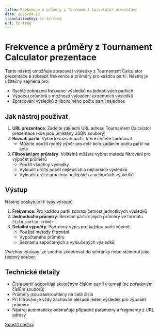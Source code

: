 ```yaml
---
title: Frekvence a průměry z Tournament Calculator prezentace
date: 2025-04-28
translationKey: tc-to-freq
url: tc-freq
---
```


# Frekvence a průměry z Tournament Calculator prezentace

Tento nástroj umožňuje zpracovat výsledky z Tournament Calculator prezentace a zobrazit frekvence a průměry pro každou partii. Nástroj je užitečný zejména pro:

- Rychlé zobrazení frekvencí výsledků na jednotlivých partiích
- Výpočet průměrů s možností vyloučení extrémních výsledků
- Zpracování výsledků z libovolného počtu partií najednou

## Jak nástroj používat

1. **URL prezentace**: Zadejte základní URL adresu Tournament Calculator prezentace (kde jsou umístěny JSON soubory)
2. **Rozsah partií**: Vyberte rozsah partií, které chcete zpracovat
   - Můžete použít rychlý výběr pro celé kolo zadáním počtu partií na kolo
3. **Filtrování pro průměry**: Volitelně můžete vybrat metodu filtrování pro výpočet průměrů
   - Použít všechny výsledky
   - Vyloučit určitý počet nejlepších a nejhorších výsledků
   - Vyloučit určité procento nejlepších a nejhorších výsledků

## Výstup

Nástroj poskytuje tři typy výstupů:

1. **Frekvence**: Pro každou partii zobrazí četnost jednotlivých výsledků
2. **Jednoduché průměry**: Seznam partií s jejich průměry ve formátu `číslo_partie průměr`
3. **Detailní výpočty**: Podrobný výpis pro každou partii včetně:
   - Použité metody filtrování
   - Vypočteného průměru
   - Seznamu započtených a vyloučených výsledků

Všechny výstupy lze snadno zkopírovat do schránky nebo stáhnout jako textový soubor.

## Technické detaily

- Čísla partií odpovídají skutečným číslům partií v turnaji (ne pořadovým číslům souborů)
- Průměry jsou zaokrouhleny na celá čísla
- Při filtrování je vždy zachován alespoň jeden výsledek pro výpočet průměru
- Nástroj automaticky odstraňuje případné parametry a fragmenty z URL adresy

[Spustit nástroj](/scripts/tc-to-frequencies.php)
